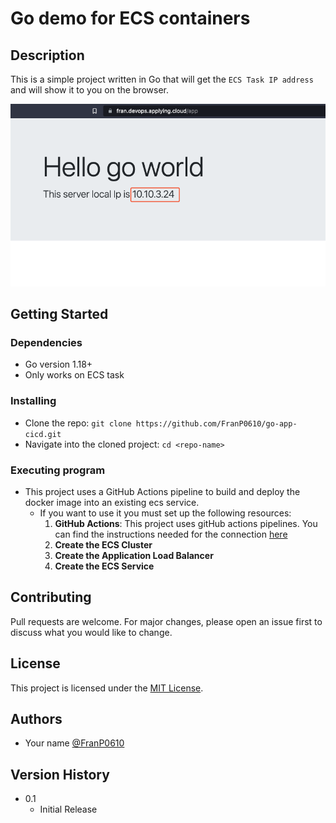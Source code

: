 # Go demo for ECS containers 

## Description

This is a simple project written in Go that will get the `ECS Task IP address` and will show it to you on the browser.
<div style="text-align: center;">
<img src="images/image-v1.png" alt="DevOps Architecture Diagram" width="600px">
</div>

## Getting Started

### Dependencies

- Go version 1.18+
- Only works on ECS task

### Installing

- Clone the repo: `git clone https://github.com/FranP0610/go-app-cicd.git`
- Navigate into the cloned project: `cd <repo-name>`


### Executing program
- This project uses a GitHub Actions pipeline to build and deploy the docker image into an existing ecs service.
  - If you want to use it you must set up the following resources:
    1. **GitHub Actions**: This project uses gitHub actions pipelines. You can find the instructions needed for the connection [here](https://aws.amazon.com/blogs/security/use-iam-roles-to-connect-github-actions-to-actions-in-aws/)
    2. **Create the ECS Cluster**
    3. **Create the Application Load Balancer**
    4. **Create the ECS Service**


## Contributing

Pull requests are welcome. For major changes, please open an issue first to discuss what you would like to change.

## License

This project is licensed under the [MIT License](LICENSE).

## Authors

- Your name [@FranP0610](https://github.com/FranP0610)

## Version History

- 0.1
    - Initial Release

